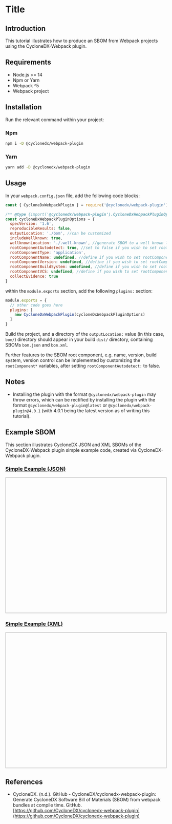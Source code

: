 # Title

## Introduction

This tutorial illustrates how to produce an SBOM from Webpack projects using the CycloneDX-Webpack plugin.

## Requirements

* Node.js >= 14
* Npm or Yarn
* Webpack ^5
* Webpack project

## Installation

Run the relevant command within your project:

### Npm 

```bash
npm i -D @cyclonedx/webpack-plugin
```

### Yarn

```bash
yarn add -D @cyclonedx/webpack-plugin
```

## Usage

In your ```webpack.config.json``` file, add the following code blocks:

```js
const { CycloneDxWebpackPlugin } = require('@cyclonedx/webpack-plugin');

/** @type {import('@cyclonedx/webpack-plugin').CycloneDxWebpackPluginOptions} */
const cycloneDxWebpackPluginOptions = {
  specVersion: '1.6', 
  reproducibleResults: false,
  outputLocation: './bom', //can be customized
  includeWellknown: true,
  wellknownLocation: './.well-known', //generate SBOM to a well known location 
  rootComponentAutodetect: true, //set to false if you wish to set rootComponent manually.
  rootComponentType: 'application', 
  rootComponentName: undefined, //define if you wish to set rootComponent manually.
  rootComponentVersion: undefined, //define if you wish to set rootComponent manually.
  rootComponentBuildSystem: undefined, //define if you wish to set rootComponent manually.
  rootComponentVCS: undefined, //define if you wish to set rootComponent manually.
  collectEvidence: true
}
```

within the ```module.exports``` section, add the following ```plugins:``` section:

```js
module.exports = {
  // other code goes here
  plugins: [
    new CycloneDxWebpackPlugin(cycloneDxWebpackPluginOptions)
  ]
}
```
Build the project, and a directory of the ```outputLocation:``` value (in this case, ```bom/```) directory should appear in your build ```dist/``` directory, containing SBOMs ```bom.json``` and ```bom.xml```. 

Further features to the SBOM root component, e.g. name, version, build system, version control can be implemented by customizing the ```rootComponent*``` variables, after setting ```rootComponentAutodetect:``` to false.

## Notes

* Installing the plugin with the format ```@cyclonedx/webpack-plugin``` may throw errors, which can be rectified by installing the plugin with the format ```@cyclonedx/webpack-plugin@latest``` or ```@cyclonedx/webpack-plugin@4.0.1``` (with 4.0.1 being the latest version as of writing this tutorial).

## Example SBOM

This section illustrates CycloneDX JSON and XML SBOMs of the CycloneDX-Webpack plugin simple example code, created via CycloneDX-Webpack plugin.

<html lang="en">
<head>
    <meta charset="UTF-8">
    <meta name="viewport" content="width=device-width, initial-scale=1.0">
    <title>Pretty JSON Display</title>
    <style>
        #json-container {
            height: 400px; /* Set a fixed height */
            overflow-y: auto; /* Enable vertical scrolling */
            border: 2px solid #ccc; /* Optional: add a border for visibility */
            padding: 10px;
        }
        #xml-container {
            height: 400px; /* Set a fixed height */
            overflow-y: auto; /* Enable vertical scrolling */
            border: 2px solid #ccc; /* Optional: add a border for visibility */
            padding: 10px;
        }
        pre {
            margin: 0;
            white-space: pre-wrap;
            word-wrap: break-word;
        }
    </style>
</head>
<body>
    <h3>
        <a href="./bom.json">Simple Example (JSON)</a>
    </h3>
    <div id="json-container">
        <pre id="json-display"></pre>
    </div>
        <h3>
        <a href="./bom.xml">Simple Example (XML)</a>
    </h3>
    <div id="xml-container">
        <pre id="xml-display"></pre>
    </div>
    <script>
        function display_json(url, elementid){
        fetch(url)
            .then(response => response.json())
            .then(data => {
                document.getElementById(elementid).textContent = JSON.stringify(data, null, 2);
            })
            .catch(error => console.error('Error fetching JSON:', error));
        }
        function display_xml(url, elementid){
        fetch(url)
            .then(response => response.text())
            .then(data => {
                document.getElementById(elementid).textContent = data;
            })
            .catch(error => console.error('Error fetching XML:', error));
        }
    display_json("./bom.json", "json-display");
    display_xml("./bom.xml", "xml-display");
    </script>
</body>
</html>


## References

* CycloneDX. (n.d.). GitHub - CycloneDX/cyclonedx-webpack-plugin: Generate CycloneDX Software Bill of Materials (SBOM) from webpack bundles at compile time. GitHub. [https://github.com/CycloneDX/cyclonedx-webpack-plugin](https://github.com/CycloneDX/cyclonedx-webpack-plugin)